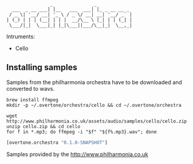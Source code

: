                     _               _             
      ___  _ __ ___| |__   ___  ___| |_ _ __ __ _ 
     / _ \| '__/ __| '_ \ / _ \/ __| __| '__/ _` |
    | (_) | | | (__| | | |  __/\__ \ |_| | | (_| |
     \___/|_|  \___|_| |_|\___||___/\__|_|  \__,_|


Intruments:

 * Cello


## Installing samples

Samples from the philharmonia orchestra have to be downloaded and converted to wavs.

```
brew install ffmpeg
mkdir -p ~/.overtone/orchestra/cello && cd ~/.overtone/orchestra

wget http://www.philharmonia.co.uk/assets/audio/samples/cello/cello.zip
unzip cello.zip && cd cello
for f in *.mp3; do ffmpeg -i "$f" "${f%.mp3}.wav"; done
```


```clojure
[overtone.orchestra "0.1.0-SNAPSHOT"]
```

Samples provided by the  http://www.philharmonia.co.uk
